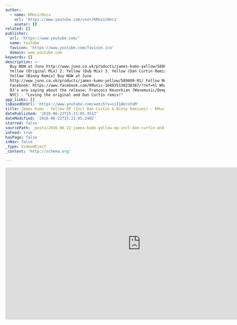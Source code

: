 ```yaml
---
author:
  - name: KMusicRecs
    url: 'https://www.youtube.com/user/KMusicRecs'
    avatar: {}
related: []
publisher:
  url: 'https://www.youtube.com/'
  name: YouTube
  favicon: 'https://www.youtube.com/favicon.ico'
  domain: www.youtube.com
keywords: []
description: >-
  Buy NOW at Juno http://www.juno.co.uk/products/james-kumo-yellow/589808-01/ 1.
  Yellow (Original Mix) 2. Yellow (Dub Mix) 3. Yellow (Dan Curtin Remix) 4.
  Yellow (Binny Remix) Buy NOW at Juno
  http://www.juno.co.uk/products/james-kumo-yellow/589808-01/ Follow Music on
  Facebook: https://www.facebook.com/KMusic-164835130238387/?ref=hl What some
  DJ's are saying about the release: François Kevorkian (Wavemusic/Deep Space
  NYC) - "Loving the original and Dan Curtin remix!"
app_links: []
isBasedOnUrl: 'https://www.youtube.com/watch?v=isI1AUroY4M'
title: James Kumo - Yellow EP (Incl Dan Curtin & Binny Remixes) - KMusic006
datePublished: '2016-06-22T15:21:05.451Z'
dateModified: '2016-06-22T15:21:05.240Z'
starred: false
sourcePath: _posts/2016-06-22-james-kumo-yellow-ep-incl-dan-curtin-and-binny-remixes-k.md
inFeed: true
hasPage: false
inNav: false
_type: VideoObject
_context: 'http://schema.org'

---
```

<iframe src="https://cdn.embedly.com/widgets/media.html?src=https%3A%2F%2Fwww.youtube.com%2Fembed%2FisI1AUroY4M%3Ffeature%3Doembed&amp;url=http%3A%2F%2Fwww.youtube.com%2Fwatch%3Fv%3DisI1AUroY4M&amp;image=https%3A%2F%2Fi.ytimg.com%2Fvi%2FisI1AUroY4M%2Fhqdefault.jpg&amp;key=b7d04c9b404c499eba89ee7072e1c4f7&amp;type=text%2Fhtml&amp;schema=youtube" width="854" height="480" scrolling="no" frameborder="0" allowfullscreen="" style=""></iframe>